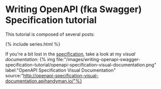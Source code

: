 # Writing OpenAPI (fka Swagger) Specification tutorial
This tutorial is composed of several posts:

{% include series.html %}

If you're a bit lost in the [specification](https://github.com/OAI/OpenAPI-Specification/blob/master/versions/2.0.md), take a look at my *visual documentation:*
{% img file:"/images/writing-openapi-swagger-specification-tutorial/openapi-specification-visual-documentation.png" label:"OpenAPI Specification Visual Documentation" source:"http://openapi-specification-visual-documentation.apihandyman.io/"%}